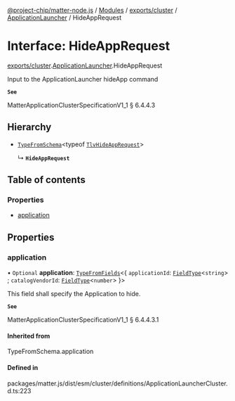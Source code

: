 [@project-chip/matter-node.js](../README.md) / [Modules](../modules.md) / [exports/cluster](../modules/exports_cluster.md) / [ApplicationLauncher](../modules/exports_cluster.ApplicationLauncher.md) / HideAppRequest

# Interface: HideAppRequest

[exports/cluster](../modules/exports_cluster.md).[ApplicationLauncher](../modules/exports_cluster.ApplicationLauncher.md).HideAppRequest

Input to the ApplicationLauncher hideApp command

**`See`**

MatterApplicationClusterSpecificationV1_1 § 6.4.4.3

## Hierarchy

- [`TypeFromSchema`](../modules/exports_tlv.md#typefromschema)\<typeof [`TlvHideAppRequest`](../modules/exports_cluster.ApplicationLauncher.md#tlvhideapprequest)\>

  ↳ **`HideAppRequest`**

## Table of contents

### Properties

- [application](exports_cluster.ApplicationLauncher.HideAppRequest.md#application)

## Properties

### application

• `Optional` **application**: [`TypeFromFields`](../modules/exports_tlv.md#typefromfields)\<\{ `applicationId`: [`FieldType`](exports_tlv.FieldType.md)\<`string`\> ; `catalogVendorId`: [`FieldType`](exports_tlv.FieldType.md)\<`number`\>  }\>

This field shall specify the Application to hide.

**`See`**

MatterApplicationClusterSpecificationV1_1 § 6.4.4.3.1

#### Inherited from

TypeFromSchema.application

#### Defined in

packages/matter.js/dist/esm/cluster/definitions/ApplicationLauncherCluster.d.ts:223
